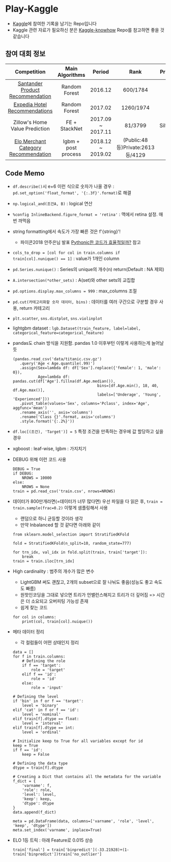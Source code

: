 # Play-Kaggle
- [Kaggle](https://www.kaggle.com/)에 참여한 기록을 남기는 Repo입니다
- Kaggle 관련 자료가 필요하신 분은 [Kaggle-knowhow](https://github.com/zzsza/Kaggle-knowhow) Repo를 참고하면 좋을 것 같습니다

## 참여 대회 정보

|                  Competition                 | Main Algorithms |       Period      |    Rank   |  Prize |
|:--------------------------------------------:|:---------------:|:-----------------:|:---------:|:------:|
|       [Santander Product Recommendation](https://github.com/zzsza/Kaggle_Santander-Product-Recommendation/tree/5480e0adc160e9dfdea522ea1557b2e184b7e686)       |  Random Forest  |      2016.12      |  600/1784 |        |
|         [Expedia Hotel Recommendations](https://github.com/zzsza/Kaggle_Expedia-hotel-recommendations/tree/bb45080c7362ad8d3ba4b21d689b4f638e236aa0)        |  Random Forest  |      2017.02      | 1260/1974 |        |
|        Zillow's Home Value Prediction        |  FE + StackNet  | 2017.09 ~ 2017.11 |  81/3799  | Silver |
| [Elo Merchant Category Recommendation](https://github.com/zzsza/Play-Kaggle/tree/master/Elo-Merchant-Category-Recommendation) | lgbm + post process |  2018.12 ~ 2019.02  |  (Public:48등)Private:2613등/4129      |        |

## Code Memo
- ```df.describe()```시 e+6 이런 식으로 숫자가 나올 경우 : ```pd.set_option('float_format', '{:.3f}'.format)```로 해결
- ```np.logical_and(조건A, B)``` : logical 연산 
- ```%config InlineBackend.figure_format = 'retina'``` : 맥에서 retina 설정. 매번 까먹음
- string formatting에서 속도가 가장 빠른 것은 f'{string}'!
	- 파이콘2018 안주은님 발표 [Pythonic한 코드가 효율적일까?](https://www.slideshare.net/ssuserd5b689/pythonic-110444563#20) 참고
- ```cols_to_drop = [col for col in train.columns if train[col].nunique() == 1]``` : value가 1개인 column
- ```pd.Series.nunique()``` : Series의 unique의 개수(n) return(Default : NA 제외)
- ```A.intersection(*other_sets)``` : A(set)와 other sets의 교집합
- ```pd.options.display.max_columns = 999``` : max_columns 조절
- ```pd.cut(카테고리화할 숫자 데이터, bins)``` : 데이터를 여러 구간으로 구분할 경우 사용, return 카테고리
- ```plt.scatter```, ```sns.distplot```, ```sns.violinplot```
- lightgbm dataset : ```lgb.Dataset(train_feature, label=label, categorical_feature=categorical_feature)```
- pandas도 chain 방식을 지원함. pandas 1.0 이후부턴 이렇게 사용하는게 늘어날 듯

    ```
    (pandas.read_csv('data/titanic.csv.gz')
       .query('Age < Age.quantile(.99)')
       .assign(Sex=lambda df: df['Sex'].replace({'female': 1, 'male': 0}),
               Age=lambda df: pandas.cut(df['Age'].fillna(df.Age.median()),
                                         bins=[df.Age.min(), 18, 40, df.Age.max()],
                                         labels=['Underage', 'Young', 'Experienced']))
       .pivot_table(values='Sex', columns='Pclass', index='Age', aggfunc='mean')
       .rename_axis('', axis='columns')
       .rename('Class {}'.format, axis='columns')
       .style.format('{:.2%}'))
    ```
- `df.loc[(조건), 'Target')] = 5` 특정 조건을 만족하는 경우에 값 할당하고 싶을 경우
- xgboost : leaf-wise, lgbm : 가지치기
- DEBUG 위해 이런 코드 사용
	
	```
	DEBUG = True
	if DEBUG:
		NROWS = 10000
	else:
		NROWS = None
	train = pd.read_csv('train.csv', nrows=NROWS)
	```

- 데이터가 800만개라면(=데이터가 너무 많다면) 우선 파일을 다 읽은 후, `train = train.sample(frac=0.2)` 이렇게 샘플링해서 사용
	- 랜덤으로 하니 균등할 것이라 생각
	- 만약 Inbalanced 할 것 같다면 아래와 같이

	```
	from sklearn.model_selection import StratifiedKFold
	
	fold = StratifiedKFold(n_split=10, random_state=777)
	
	for trn_idx, val_idx in fold.split(train, train['target']):
		break
	train = train.iloc[trn_idx]
	```	

- High cardinality : 범주의 개수가 많은 변수
	- LightGBM 써도 괜찮고, 2개의 subset으로 잘 나눠도 좋음(성능도 좋고 속도도 빠름)
	- 원핫인코딩을 그대로 넣으면 트리가 언밸런스해지고 트리가 더 깊어짐 => 시간은 더 소요되고 오버피팅 가능성 존재
	- 쉽게 찾는 코드

	```
	for col in columns:
		print(col, train[col].nuique())
	```
- 메타 데이터 정리
	- 각 컬럼들이 어떤 상태인지 정리

	```
	data = []
	for f in train.columns:
	    # Defining the role
	    if f == 'target':
	        role = 'target'
	    elif f == 'id':
	        role = 'id'
	    else:
	        role = 'input'
         
    # Defining the level
    if 'bin' in f or f == 'target':
        level = 'binary'
    elif 'cat' in f or f == 'id':
        level = 'nominal'
    elif train[f].dtype == float:
        level = 'interval'
    elif train[f].dtype == int:
        level = 'ordinal'
        
    # Initialize keep to True for all variables except for id
    keep = True
    if f == 'id':
        keep = False
    
    # Defining the data type 
    dtype = train[f].dtype
    
    # Creating a Dict that contains all the metadata for the variable
    f_dict = {
        'varname': f,
        'role': role,
        'level': level,
        'keep': keep,
        'dtype': dtype
    }
    data.append(f_dict)
    
	meta = pd.DataFrame(data, columns=['varname', 'role', 'level', 'keep', 'dtype'])
	meta.set_index('varname', inplace=True)
	``` 	
- ELO 1등 트릭 : 아래 Feature로 0.015 상승
	
	```
	train['final'] = train['binpredict'](-33.21928)+(1-train['binpredict'])train['no_outlier']
	```	
